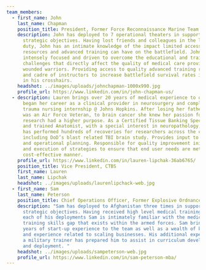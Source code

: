 ```yaml
---
team_members:
  - first_name: John
    last_name: Chapman
    position_title: President, Former Force Reconnaissance Marine Team Leader
    description: John has deployed to 7 operational theaters in support of national
      strategic objectives. Having lost friends and colleagues in the line of
      duty, John has an intimate knowledge of the impact limited access to
      resources and advanced training can have on the battlefield. John is
      intensely focused and driven to overcome the educational and training
      challenges that directly affect the quality of medical care provided to
      wounded warriors. Providing access to quality advanced training resources
      and cadre of instructors to increase battlefield survival rates is always
      in his crosshairs.
    headshot: ../images/uploads/johnchapman-1000x990.jpg
    profile_url: https://www.linkedin.com/in/john-chapman-us/
  - description: Lauren brings over 20 years of medical experience to our team. She
      began her career as a clinical provider in neurosurgery and completed her
      trauma nursing internship @ Johns Hopkins. After losing her father, who
      was an Air Force Veteran, to brain cancer she knew her passion for
      research had a higher purpose. As a Certified Tissue Banking Specialist
      and trained Anatomist, with a special interest in neuropathology, Lauren
      has performed hundreds of recoveries for researchers across the country,
      including DoD’s blast related TBI brain study. Provides input to strategic
      and operational planning. Responsible for quality improvement initiatives,
      and execution of strategies to ensure that end user needs are met in a
      cost-effective manner.
    profile_url: https://www.linkedin.com/in/lauren-lipchak-36ab6765/
    position_title: Vice President, CTBS
    first_name: Lauren
    last_name: Lipchak
    headshot: ../images/uploads/laurenlipchack-web.jpg
  - first_name: Sam
    last_name: Peterson
    position_title: Chief Operations Officer, Former Explosive Ordnance Disposal Team Leader
    description: "Sam has deployed to Afghanistan three times in support of national
      strategic objectives. Having received high level medical training prior to
      each of his deployments Sam is intimately familiar with the medical
      training skills gap that exists within the armed forces. Sam brings five
      years of start-up experience to the team as well as a wealth of knowledge
      and experience related to scaling businesses. His additional experience as
      a military trainer has prepared him to assist in curriculum development
      and deployment. "
    headshot: ../images/uploads/sampeterson-web.jpg
    profile_url: https://www.linkedin.com/in/sam-peterson-mba/
---
```

